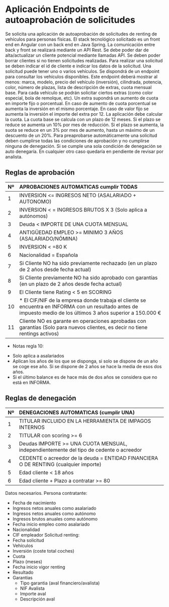 # Aplicación Endpoints de autoaprobación de solicitudes
Se solicita una aplicación de autoaprobación de solicitudes de renting de vehículos para personas físicas. El stack tecnológico solicitado es un front end en Angular con un back end en Java Spring.
La comunicación entre back y front se realizará mediante un API Rest.
Se debe poder dar de alta/actualizar un cliente potencial mediante llamadas API. Se deben poder borrar clientes si no tienen solicitudes realizadas.
Para realizar una solicitud se deben indicar el id de cliente e indicar los datos de la solicitud.
Una solicitud puede tener uno o varios vehículos. Se dispondrá de un endpoint para consultar los vehículos disponibles. Este endpoint deberá mostrar al menos: marca, modelo, precio del vehículo (inversión), cilindrada, potencia, color, número de plazas, lista de descripción de extras, cuota mensual base.
Para cada vehículo se podrán solicitar ciertos extras (como color especial, bola de remolque, etc). Un extra supondrá un aumento de cuota en importe fijo o porcentual. En caso de aumento de cuota porcentual se aumenta la inversión en el mismo porcentaje. En caso de valor fijo se aumenta la inversión el importe del extra por 12.
La aplicación debe calcular la cuota. La cuota base se calcula con un plazo de 12 meses. Si el plazo se reduce se aumenta un 10% por mes de reducción. Si el plazo se aumenta, la suota se reduce en un 3% por mes de aumento, hasta un máximo de un descuento de un 20%.
Para preaprobarse automáticamente una solicitud deben cumplirse todas las condiciones de aprobación y no cumplirse ninguna de denegación.
Si se cumple una sola condición de denegación se auto denegaría.
En cualquier otro caso quedaría en pendiente de revisar por analista.
## Reglas de aprobación
|Nº|APROBACIONES AUTOMATICAS cumplir TODAS|
|:----|:----|
|1|INVERSION <= INGRESOS NETO  (ASALARIADO + AUTONOMO)|
|2|INVERSION < = INGRESOS BRUTOS X 3 (Solo aplica a autónomos)|
|3|Deuda < IMPORTE DE UNA CUOTA MENSUAL
|4|ANTIGÜEDAD EMPLEO >= MINIMO 3 AÑOS (ASALARIADO/NÓMINA)|
|5|INVERSION < =80 K|
|6|Nacionalidad = Española
|7|Si Cliente NO  ha sido previamente rechazado (en un plazo de 2 años desde fecha actual)
|8|Si Cliente previamente NO ha sido aprobado con garantías (en un plazo de 2 años desde fecha actual)|
|9| El Cliente tiene Rating < 5 en SCORING |
|10| * El CIF/NIF de la empresa donde trabaja el cliente se encuentra en INFORMA con un resultado antes de impuesto medio de los últimos 3 años superior a 150.000 €  |
|11| Cliente NO es garante en operaciones aprobadas con garantías (Solo para nuevos clientes, es decir no tiene rentings activos)|
* Notas regla 10: 
- Solo aplica a asalariados
- Aplican los años de los que se disponga, si solo se dispone de un año se coge ese año. Si se dispone de 2 años se hace la media de esos dos años.
- Si el último balance es de hace más de dos años se considera que no está en INFORMA.
## Reglas de denegación
|Nº|DENEGACIONES AUTOMATICAS (cumplir UNA)|
|:----|:----|
|1|TITULAR INCLUIDO EN LA HERRAMIENTA DE IMPAGOS INTERNOS|
|2|TITULAR con scoring >= 6|
|3|Deudas IMPORTE >= UNA CUOTA MENSUAL, independientemente del tipo de cedente o acreedor|
|4|CEDENTE o acreedor de la deuda = ENTIDAD FINANCIERA O DE RENTING (cualquier importe)|
|5|Edad cliente  < 18 años|
|6|Edad cliente + Plazo a contratar >= 80|
Datos necesarios.
Persona contratante:
- Fecha de nacimiento
- Ingresos netos anuales como asalariado
- Ingresos netos anuales como autónomo
- Ingresos brutos anuales como autónomo
- Fecha inicio empleo como asalariado
- Nacionalidad
- CIF empleador
Solicitud renting:
- Fecha solicitud
- Vehículos
- Inversión (coste total coches)
- Cuota
- Plazo (meses)
- Fecha inicio vigor renting
- Resultado
- Garantias
    - Tipo garantia (aval financiero/avalista)
    - NIF Avalista
    - Importe aval
    - Descripción aval